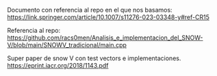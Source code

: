 
Documento con referencia al repo en el que nos basamos:
https://link.springer.com/article/10.1007/s11276-023-03348-y#ref-CR15 

Referencia al repo:  
https://github.com/racs0men/Analisis_e_implementacion_del_SNOW-V/blob/main/SNOWV_tradicional/main.cpp
 
Super paper de snow V con test vectors e implementaciones.  
https://eprint.iacr.org/2018/1143.pdf 


